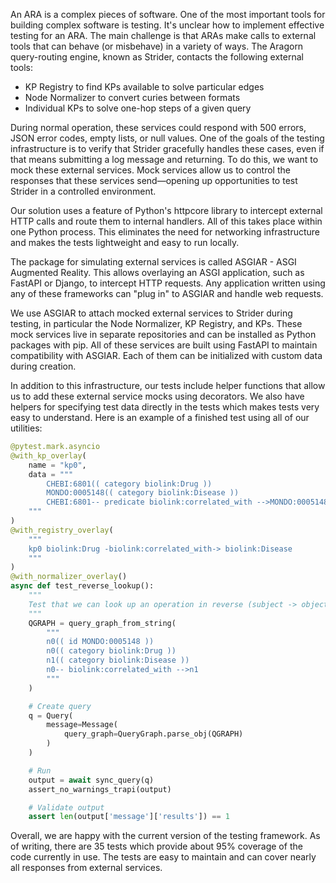 An ARA is a complex pieces of software. One of the most important tools for building complex software is testing. It's unclear how to implement effective testing for an ARA. The main challenge is that ARAs make calls to external tools that can behave (or misbehave) in a variety of ways. The Aragorn query-routing engine, known as Strider, contacts the following external tools:

- KP Registry to find KPs available to solve particular edges
- Node Normalizer to convert curies between formats
- Individual KPs to solve one-hop steps of a given query

During normal operation, these services could respond with 500 errors, JSON error codes, empty lists, or null values. One of the goals of the testing infrastructure is to verify that Strider gracefully handles these cases, even if that means submitting a log message and returning. To do this, we want to mock these external services. Mock services allow us to control the responses that these services send—opening up opportunities to test Strider in a controlled environment.

Our solution uses a feature of Python's httpcore library to intercept external HTTP calls and route them to internal handlers. All of this takes place within one Python process. This eliminates the need for networking infrastructure and makes the tests lightweight and easy to run locally.

The package for simulating external services is called ASGIAR - ASGI Augmented Reality. This allows overlaying an ASGI application, such as FastAPI or Django, to intercept HTTP requests. Any application written using any of these frameworks can "plug in" to ASGIAR and handle web requests.

 We use ASGIAR to attach mocked external services to Strider during testing, in particular the Node Normalizer, KP Registry, and KPs. These mock services live in separate repositories and can be installed as Python packages with pip. All of these services are built using FastAPI to maintain compatibility with ASGIAR. Each of them can be initialized with custom data during creation.


In addition to this infrastructure, our tests include helper functions that allow us to add these external service mocks using decorators. We also have helpers for specifying test data directly in the tests which makes tests very easy to understand. Here is an example of a finished test using all of our utilities:

```python
@pytest.mark.asyncio
@with_kp_overlay(
    name = "kp0",
    data = """
        CHEBI:6801(( category biolink:Drug ))
        MONDO:0005148(( category biolink:Disease ))
        CHEBI:6801-- predicate biolink:correlated_with -->MONDO:0005148
    """
)
@with_registry_overlay(
    """
    kp0 biolink:Drug -biolink:correlated_with-> biolink:Disease
    """
)
@with_normalizer_overlay()
async def test_reverse_lookup():
    """
    Test that we can look up an operation in reverse (subject -> object)
    """
    QGRAPH = query_graph_from_string(
        """
        n0(( id MONDO:0005148 ))
        n0(( category biolink:Drug ))
        n1(( category biolink:Disease ))
        n0-- biolink:correlated_with -->n1
        """
    )

    # Create query
    q = Query(
        message=Message(
            query_graph=QueryGraph.parse_obj(QGRAPH)
        )
    )

    # Run
    output = await sync_query(q)
    assert_no_warnings_trapi(output)

    # Validate output
    assert len(output['message']['results']) == 1
```

Overall, we are happy with the current version of the testing framework. As of writing, there are 35 tests which provide about 95% coverage of the code currently in use. The tests are easy to maintain and can cover nearly all responses from external services.
